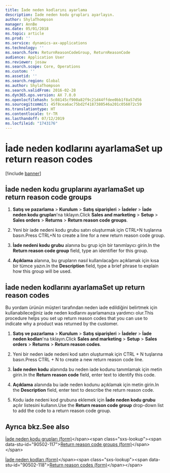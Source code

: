 ```yaml
---
title: İade neden kodlarını ayarlama
description: İade neden kodu grupları ayarlayın.
author: ShylaThompson
manager: AnnBe
ms.date: 05/01/2018
ms.topic: article
ms.prod: ''
ms.service: dynamics-ax-applications
ms.technology: ''
ms.search.form: ReturnReasonCodeGroup, ReturnReasonCode
audience: Application User
ms.reviewer: josaw
ms.search.scope: Core, Operations
ms.custom: ''
ms.assetid: ''
ms.search.region: Global
ms.author: ShylaThompson
ms.search.validFrom: 2016-02-28
ms.dyn365.ops.version: AX 7.0.0
ms.openlocfilehash: 5c08145cf900a82f9c21d44ffdee0bb1f8a57d56
ms.sourcegitcommit: 45f8cea6ac75bd2f4187380546a201c056072c59
ms.translationtype: HT
ms.contentlocale: tr-TR
ms.lasthandoff: 07/12/2019
ms.locfileid: "1743176"
---
```

# <a name="set-up-return-reason-codes"></a><span data-ttu-id="90502-103">İade neden kodlarını ayarlama</span><span class="sxs-lookup"><span data-stu-id="90502-103">Set up return reason codes</span></span>   

[!include [banner](../includes/banner.md)]


## <a name="set-up-return-reason-code-groups"></a><span data-ttu-id="90502-104">İade neden kodu gruplarını ayarlama</span><span class="sxs-lookup"><span data-stu-id="90502-104">Set up return reason code groups</span></span> 

1.  <span data-ttu-id="90502-105">**Satış ve pazarlama** \> **Kurulum** \> **Satış siparişleri** \> **İadeler** \> **İade neden kodu grupları**'na tıklayın.</span><span class="sxs-lookup"><span data-stu-id="90502-105">Click **Sales and marketing** \> **Setup** \> **Sales orders** \> **Returns** \> **Return reason code groups**.</span></span>

2.  <span data-ttu-id="90502-106">Yeni bir iade nedeni kodu grubu satırı oluşturmak için CTRL+N tuşlarına basın.</span><span class="sxs-lookup"><span data-stu-id="90502-106">Press CTRL+N to create a line for a new return reason code group.</span></span>

3.  <span data-ttu-id="90502-107">**İade nedeni kodu grubu** alanına bu grup için bir tanımlayıcı girin.</span><span class="sxs-lookup"><span data-stu-id="90502-107">In the **Return reason code group** field, type an identifier for this group.</span></span>

4.  <span data-ttu-id="90502-108">**Açıklama** alanına, bu grupların nasıl kullanılacağını açıklamak için kısa bir tümce yazın.</span><span class="sxs-lookup"><span data-stu-id="90502-108">In the **Description** field, type a brief phrase to explain how this group will be used.</span></span>

## <a name="set-up-return-reason-codes"></a><span data-ttu-id="90502-109">İade neden kodlarını ayarlama</span><span class="sxs-lookup"><span data-stu-id="90502-109">Set up return reason codes</span></span> 

<span data-ttu-id="90502-110">Bu yordam ürünün müşteri tarafından neden iade edildiğini belirtmek için kullanabileceğiniz iade neden kodlarını ayarlamanıza yardımcı olur.</span><span class="sxs-lookup"><span data-stu-id="90502-110">This procedure helps you set up return reason codes that you can use to indicate why a product was returned by the customer.</span></span>

1.  <span data-ttu-id="90502-111">**Satış ve pazarlama** \> **Kurulum** \> **Satış siparişleri** \> **İadeler** \> **İade neden kodları**'na tıklayın.</span><span class="sxs-lookup"><span data-stu-id="90502-111">Click **Sales and marketing** \> **Setup** \> **Sales orders** \> **Returns** \> **Return reason codes**.</span></span>

2.  <span data-ttu-id="90502-112">Yeni bir neden iade nedeni kod satırı oluşturmak için CTRL + N tuşlarına basın.</span><span class="sxs-lookup"><span data-stu-id="90502-112">Press CTRL + N to create a new return reason code line.</span></span>

3.  <span data-ttu-id="90502-113">**İade neden kodu** alanında bu neden iade kodunu tanımlamak için metin girin.</span><span class="sxs-lookup"><span data-stu-id="90502-113">In the **Return reason code** field, enter text to identify this code.</span></span>

4.  <span data-ttu-id="90502-114">**Açıklama** alanında bu iade neden kodunu açıklamak için metin girin.</span><span class="sxs-lookup"><span data-stu-id="90502-114">In the **Description** field, enter text to describe the return reason code.</span></span>

5.  <span data-ttu-id="90502-115">Kodu iade nedeni kod grubuna eklemek için **İade neden kodu grubu** açılır listesini kullanın.</span><span class="sxs-lookup"><span data-stu-id="90502-115">Use the **Return reason code group** drop-down list to add the code to a return reason code group.</span></span>

## <a name="see-also"></a><span data-ttu-id="90502-116">Ayrıca bkz.</span><span class="sxs-lookup"><span data-stu-id="90502-116">See also</span></span>

<span data-ttu-id="90502-117">[İade neden kodu grupları (form)](https://technet.microsoft.com/library/hh209604\(v=ax.60\))</span><span class="sxs-lookup"><span data-stu-id="90502-117">[Return reason code groups (form)](https://technet.microsoft.com/library/hh209604\(v=ax.60\))</span></span>

<span data-ttu-id="90502-118">[İade neden kodları (form)](https://technet.microsoft.com/library/hh227372\(v=ax.60\))</span><span class="sxs-lookup"><span data-stu-id="90502-118">[Return reason codes (form)](https://technet.microsoft.com/library/hh227372\(v=ax.60\))</span></span>

 


